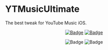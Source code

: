# YTMusicUltimate
The best tweak for YouTube Music iOS.

<p align="center">
<a href="https://github.com/arichorn/YTMusicUltimate/release/latest"><img src="https://custom-icon-badges.demolab.com/github/v/release/arichorn/YTMusicUltimate?color=brightgreen&label=Latest%20release" alt="Badge"></img></a>
<a href="https://github.com/arichorn/YTMusicUltimate/releases/latest"><img src="https://img.shields.io/github/downloads/arichorn/YTMusicUltimate/total?label=Download" alt="Badge"></img></a>

<p align="center">
   <img src="https://img.shields.io/github/stars/arichorn/YTMusicUltimate?style=social" alt="Badge"/>
   <img src="https://img.shields.io/github/forks/arichorn/YTMusicUltimate?style=social" alt="Badge"/>
